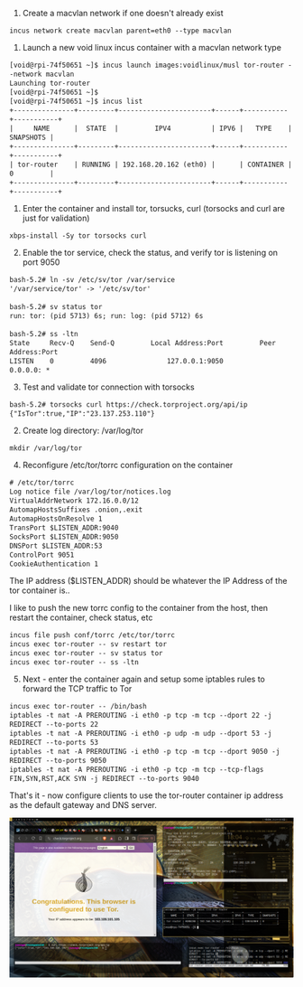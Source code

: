 1. Create a macvlan network if one doesn't already exist
```
incus network create macvlan parent=eth0 --type macvlan
```

1. Launch a new void linux incus container with a macvlan network type
```
[void@rpi-74f50651 ~]$ incus launch images:voidlinux/musl tor-router --network macvlan
Launching tor-router
[void@rpi-74f50651 ~]$
[void@rpi-74f50651 ~]$ incus list
+---------------+---------+-----------------------+------+-----------+-----------+
|     NAME      |  STATE  |         IPV4          | IPV6 |   TYPE    | SNAPSHOTS |
+---------------+---------+-----------------------+------+-----------+-----------+
| tor-router    | RUNNING | 192.168.20.162 (eth0) |      | CONTAINER | 0         |
+---------------+---------+-----------------------+------+-----------+-----------+
```

1. Enter the container and install tor, torsucks, curl (torsocks and curl are just for validation)
```
xbps-install -Sy tor torsocks curl
```

2. Enable the tor service, check the status, and verify tor is listening on port 9050
```
bash-5.2# ln -sv /etc/sv/tor /var/service
'/var/service/tor' -> '/etc/sv/tor'

bash-5.2# sv status tor
run: tor: (pid 5713) 6s; run: log: (pid 5712) 6s

bash-5.2# ss -ltn
State     Recv-Q    Send-Q         Local Address:Port         Peer Address:Port
LISTEN    0         4096               127.0.0.1:9050              0.0.0.0: *
```
3. Test and validate tor connection with torsocks
```
bash-5.2# torsocks curl https://check.torproject.org/api/ip
{"IsTor":true,"IP":"23.137.253.110"}
```

2. Create log directory: /var/log/tor 
```
mkdir /var/log/tor
```

4. Reconfigure /etc/tor/torrc configuration on the container
```
# /etc/tor/torrc
Log notice file /var/log/tor/notices.log
VirtualAddrNetwork 172.16.0.0/12
AutomapHostsSuffixes .onion,.exit
AutomapHostsOnResolve 1
TransPort $LISTEN_ADDR:9040
SocksPort $LISTEN_ADDR:9050
DNSPort $LISTEN_ADDR:53
ControlPort 9051
CookieAuthentication 1
```

The IP address ($LISTEN_ADDR) should be whatever the IP Address of the tor container is..

I like to push the new torrc config to the container from the host, then restart the container, check status, etc
```
incus file push conf/torrc /etc/tor/torrc
incus exec tor-router -- sv restart tor
incus exec tor-router -- sv status tor
incus exec tor-router -- ss -ltn
```

5. Next - enter the container again and setup some iptables rules to forward the TCP traffic to Tor
```
incus exec tor-router -- /bin/bash
iptables -t nat -A PREROUTING -i eth0 -p tcp -m tcp --dport 22 -j REDIRECT --to-ports 22
iptables -t nat -A PREROUTING -i eth0 -p udp -m udp --dport 53 -j REDIRECT --to-ports 53
iptables -t nat -A PREROUTING -i eth0 -p tcp -m tcp --dport 9050 -j REDIRECT --to-ports 9050
iptables -t nat -A PREROUTING -i eth0 -p tcp -m tcp --tcp-flags FIN,SYN,RST,ACK SYN -j REDIRECT --to-ports 9040
```

That's it - now configure clients to use the tor-router container ip address as the default gateway and DNS server.

![screenshot](blob/tor-router-incus-container-void-linux-rpi.png)
